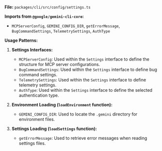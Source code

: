 **File:** `packages/cli/src/config/settings.ts`

**Imports from `@google/gemini-cli-core`:**
- `MCPServerConfig`, `GEMINI_CONFIG_DIR`, `getErrorMessage`, `BugCommandSettings`, `TelemetrySettings`, `AuthType`

**Usage Patterns:**
1.  **Settings Interfaces:**
    *   `MCPServerConfig`: Used within the `Settings` interface to define the structure for MCP server configurations.
    *   `BugCommandSettings`: Used within the `Settings` interface to define bug command settings.
    *   `TelemetrySettings`: Used within the `Settings` interface to define telemetry settings.
    *   `AuthType`: Used within the `Settings` interface to define the selected authentication type.

2.  **Environment Loading (`loadEnvironment` function):**
    *   `GEMINI_CONFIG_DIR`: Used to locate the `.gemini` directory for environment files.

3.  **Settings Loading (`loadSettings` function):**
    *   `getErrorMessage`: Used to retrieve error messages when reading settings files.
